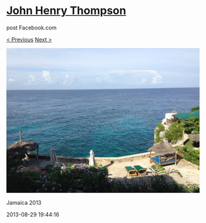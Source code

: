 # [John Henry Thompson](../README.md)
post Facebook.com

[< Previous](2013-08-29-48.md) [Next >](2013-08-29-50.md)

[![](../media/2013-08-29/Jamaica-2060.jpg)](../README.md)

Jamaica 2013

2013-08-29 19:44:16